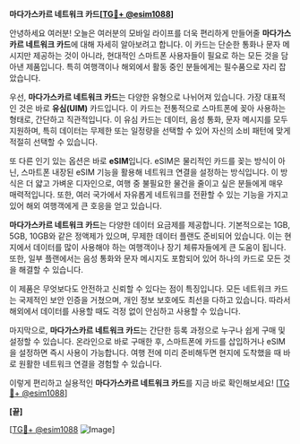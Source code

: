 **마다가스카르 네트워크 카드[[TG💪+ @esim1088](https://t.me/s/esim1088)]**

안녕하세요 여러분! 오늘은 여러분의 모바일 라이프를 더욱 편리하게 만들어줄 **마다가스카르 네트워크 카드**에 대해 자세히 알아보려고 합니다. 이 카드는 단순한 통화나 문자 메시지만 제공하는 것이 아니라, 현대적인 스마트폰 사용자들이 필요로 하는 모든 것을 담아낸 제품입니다. 특히 여행객이나 해외에서 활동 중인 분들에게는 필수품으로 자리 잡았습니다.

우선, **마다가스카르 네트워크 카드**는 다양한 유형으로 나뉘어져 있습니다. 가장 대표적인 것은 바로 **유심(UIM)** 카드입니다. 이 카드는 전통적으로 스마트폰에 꽂아 사용하는 형태로, 간단하고 직관적입니다. 이 유심 카드는 데이터, 음성 통화, 문자 메시지를 모두 지원하며, 특히 데이터는 무제한 또는 일정량을 선택할 수 있어 자신의 소비 패턴에 맞게 적절히 선택할 수 있습니다.

또 다른 인기 있는 옵션은 바로 **eSIM**입니다. eSIM은 물리적인 카드를 꽂는 방식이 아닌, 스마트폰 내장된 eSIM 기능을 활용해 네트워크 연결을 설정하는 방식입니다. 이 방식은 더 얇고 가벼운 디자인으로, 여행 중 불필요한 물건을 줄이고 싶은 분들에게 매우 매력적입니다. 또한, 여러 국가에서 자유롭게 네트워크를 전환할 수 있는 기능을 가지고 있어 해외 여행객에게 큰 호응을 얻고 있습니다.

**마다가스카르 네트워크 카드**는 다양한 데이터 요금제를 제공합니다. 기본적으로는 1GB, 5GB, 10GB와 같은 정액제가 있으며, 무제한 데이터 플랜도 준비되어 있습니다. 이는 현지에서 데이터를 많이 사용해야 하는 여행객이나 장기 체류자들에게 큰 도움이 됩니다. 또한, 일부 플랜에서는 음성 통화와 문자 메시지도 포함되어 있어 하나의 카드로 모든 것을 해결할 수 있습니다.

이 제품은 무엇보다도 안전하고 신뢰할 수 있다는 점이 특징입니다. 모든 네트워크 카드는 국제적인 보안 인증을 거쳤으며, 개인 정보 보호에도 최선을 다하고 있습니다. 따라서 해외에서 데이터를 사용할 때도 걱정 없이 안심하고 사용할 수 있습니다.

마지막으로, **마다가스카르 네트워크 카드**는 간단한 등록 과정으로 누구나 쉽게 구매 및 설정할 수 있습니다. 온라인으로 바로 구매한 후, 스마트폰에 카드를 삽입하거나 eSIM을 설정하면 즉시 사용이 가능합니다. 여행 전에 미리 준비해두면 현지에 도착했을 때 바로 원활한 네트워크 연결을 경험할 수 있습니다.

이렇게 편리하고 실용적인 **마다가스카르 네트워크 카드**를 지금 바로 확인해보세요! [[TG💪+ @esim1088](https://t.me/s/esim1088)]

**[끝]**

[[TG💪+ @esim1088](https://t.me/s/esim1088) ![Image](https://i.postimg.cc/Y0z9fWf4/image.png)]